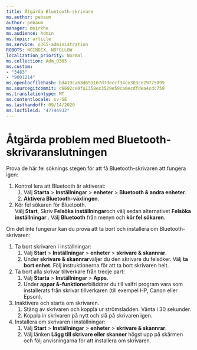 ```yaml
---
title: Åtgärda Bluetooth-skrivare
ms.author: pebaum
author: pebaum
manager: mnirkhe
ms.audience: Admin
ms.topic: article
ms.service: o365-administration
ROBOTS: NOINDEX, NOFOLLOW
localization_priority: Normal
ms.collection: Adm_O365
ms.custom:
- "3483"
- "9001214"
ms.openlocfilehash: bd419ca63d659167d7deccf34ce303ce29775099
ms.sourcegitcommit: c6692ce0fa1358ec3529e59ca0ecdfdea4cdc759
ms.translationtype: MT
ms.contentlocale: sv-SE
ms.lasthandoff: 09/14/2020
ms.locfileid: "47744932"
---
```

# <a name="fix-bluetooth-printer-connection-issues"></a>Åtgärda problem med Bluetooth-skrivaranslutningen

Prova de här fel söknings stegen för att få Bluetooth-skrivaren att fungera igen:


1. Kontrol lera att Bluetooth är aktiverat:
    1. Välj **Starta**  >  **Inställningar**  >  **enheter**  >  **Bluetooth & andra enheter**.
    2. **Aktivera Bluetooth-växlingen**.
2. Kör fel sökaren för Bluetooth. <br>
    Välj **Start**, Skriv **Felsöka inställningar**och välj sedan alternativet **Felsöka inställningar** . Välj **Bluetooth** från menyn och **kör fel sökaren**.

Om det inte fungerar kan du prova att ta bort och installera om Bluetooth-skrivaren:

1. Ta bort skrivaren i inställningar:
    1. Välj **Start**  >  **Inställningar**  >  **enheter**  >  **skrivare & skannrar**.
    2. Under **skrivare & skannrar**väljer du den skrivare du felsöker. Välj **ta bort enhet**. Följ instruktionerna för att ta bort skrivaren helt.
2. Ta bort alla skrivar tillverkare från tredje part:
    1. Välj **Starta**  >  **Inställningar**  >  **Apps**.
    2. Under **appar &-funktioner**bläddrar du till valfri program vara som installerats från skrivar tillverkaren (till exempel HP, Canon eller Epson).
3. Inaktivera och starta om skrivaren.
   1. Stäng av skrivaren och koppla ur strömsladden. Vänta i 30 sekunder. 
   2. Koppla in skrivaren på nytt och slå på skrivaren igen.
4. Installera om skrivaren i inställningar:
    1. Välj **Start**  >  **Inställningar**  >  **enheter**  >  **skrivare & skannrar**.
    2. Välj länken **Lägg till skrivare eller skanner** högst upp på skärmen och följ anvisningarna för att installera om skrivaren.
